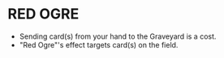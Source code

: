 
# RED OGRE

*   Sending card(s) from your hand to the Graveyard is a cost.
*   "Red Ogre"'s effect targets card(s) on the field.

  